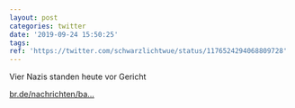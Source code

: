 ```yaml
---
layout: post
categories: twitter
date: '2019-09-24 15:50:25'
tags: 
ref: 'https://twitter.com/schwarzlichtwue/status/1176524294068809728'
---
```

Vier Nazis standen heute vor Gericht

[br.de/nachrichten/ba…](https://www.br.de/nachrichten/bayern/hohe-geldstrafen-wegen-volksverhetzung-bei-faschingszug,RczGDmW)